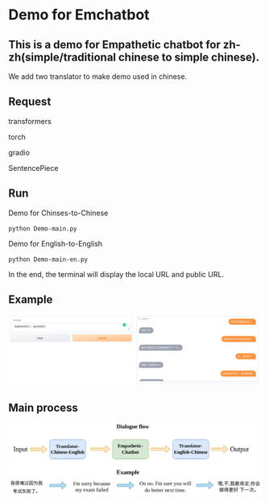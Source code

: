 # Demo for Emchatbot

## This is a demo for Empathetic chatbot for zh-zh(simple/traditional chinese to simple chinese). 
We add two translator to make demo used in chinese.

## Request

transformers

torch

gradio

SentencePiece

## Run
Demo for Chinses-to-Chinese
```
python Demo-main.py
```
Demo for English-to-English
```
python Demo-main-en.py
```
In the end, the terminal will display the local URL and public URL.

## Example

![example](https://github.com/huibaisedeshijie/Enhancing-the-Empathetic-Dialogues-through-Emotional-Attention-Network/blob/main/demo/example-demo.png)




## Main process


![demo-flow](https://github.com/huibaisedeshijie/Enhancing-the-Empathetic-Dialogues-through-Emotional-Attention-Network/blob/main/demo/demo-flow.png)
